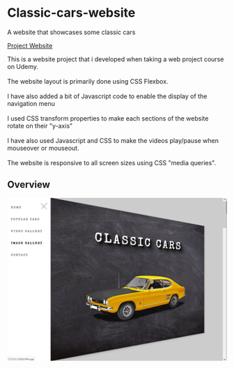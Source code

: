 # Classic-cars-website
A website that showcases some classic cars

<a href="https://classic-cars-atomdev.netlify.app/">
      Project Website
    </a>

This is a website project that i developed when taking a web project course on Udemy.<br><br>
The website layout is primarily done using CSS Flexbox.<br><br>
I have also added a bit of Javascript code to enable the display of the navigation menu<br><br>
I used CSS transform properties to make each sections of the website rotate on their "y-axis"<br><br>
I have also used Javascript and CSS to make the videos play/pause when mouseover or mouseout.<br><br>
The website is responsive to all screen sizes using CSS "media queries".

## Overview
![screenshot](https://github.com/ibktommy/Classic-cars-website/blob/master/Screenshot.png)
